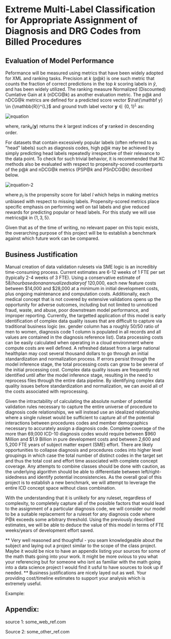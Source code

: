 # Extreme Multi-Label Classification for Appropriate Assignment of Diagnosis and DRG Codes from Billed Procedures

## Evaluation of Model Performance

Peformance will be measured using metrics that have been widely adopted for XML and ranking tasks. Precision at $k$ (p$@k$) is one such metric that counts the fraction of correct predictions in the top $k$ scoring labels in $\hat{y}$, and has been widely utilized. The ranking measure Normalized (Discounted) Cumlative Gain at $k$ (nDCG$@k$) as another evaluation metric. The p$@k$ and nDCG$@k$ metrics are defined for a predicted score vector $\hat{\mathbf y} \in {\mathbb{R}}^{L}$ and ground truth label vector $\mathbf y \in \left\lbrace 0, 1 \right\rbrace^L$ as:

![equation](https://user-images.githubusercontent.com/10142795/169600906-7c464229-cc00-4892-8b81-c5f594a34b63.png)

where, rank$_k(\mathbf y)$ returns the $k$ largest indices of $\mathbf{y}$ ranked in descending order.

For datasets that contain excessively popular labels (often referred to as "head" labels) such as diagnosis codes, high p$@k$ may be achieved by simply predicting head labels repeatedly irrespective of their relevance to the data point. To check for such trivial behavior, it is recommended that XC methods also be evaluated with respect to propensity-scored counterparts of the p$@k$ and nDCG$@k$ metrics (PSP$@k$ and PSnDCG$@k$) described below.

![equation-2](https://user-images.githubusercontent.com/10142795/169601026-2103318b-5ec2-46c9-8a6b-849dfe577b05.png)

where $p_l$ is the propensity score for label $l$ which helps in making metrics unbiased with respect to missing labels. Propensity-scored metrics place specific emphasis on performing well on tail labels and give reduced rewards for predicting popular or head labels. For this study we will use metrics$@k$ in $\{1,3,5\}$.


Given that as of the time of writing, no relevant paper on this topic exists, the overarching purpose of this project will be to establish a benchmark against which future work can be compared.

## Business Justification

Manual creation of data validation rulesets via SME logic is an incredibly time-consuming process. Current estimates are 6-12 weeks of 1 FTE per set (typically 2-4 weeks of 3 FTE). Using a conservative estimate of $58/hour based on an annualized salary of ~$120,000, each new feature costs between $14,000 and $28,000 at a minimum in initial development costs, plus ongoing maintenance and computation costs. Additionally, each medical concept that is not covered by extensive validations opens up the opportunity for adverse outcomes, including but not limited to unnoticed fraud, waste, and abuse, poor downstream model performance, and improper reporting. Currently, the targetted application of this model is early identification of complex data quality issues that are difficult to capture via traditional business logic (ex. gender column has a roughly 50/50 ratio of men to women, diagnosis code 1 column is populated in all records and all values are contained in the diagnosis reference list). Data processing costs can be easily calculated when operating in a cloud environment where compute costs are well defined. A refreshed dataset from a large national healthplan may cost several thousand dollars to go through an initial standardization and normalization process. If errors persist through the model inference stage, the total processing costs can grow to be several of the initial processing cost. Complex data quality issues are frequently not identified until after the model inference stage, resulting in the need to reprocess files through the entire data pipeline. By identifying complex data quality issues before standardization and normalization, we can avoid all of the costs associated with reprocessing.

Given the intractability of calculating the absolute number of potential validation rules necessary to capture the entire universe of procedure to diagnosis code relationships, we will instead use an idealized relationship where a single ruleset would be sufficient to capture all of the potential interactions between procedures codes and member demographics necessary to accurately assign a diagnosis code. Complete coverage of the more than 69,000 ICD-10 diagnosis codes would require between $960 Million and $1.9 Billion in pure development costs and between 2,600 and 5,200 FTE years of subject matter expert (SME) effort. There are likely opportunities to collapse diagnosis and procedures codes into higher level groupings in which case the total number of distinct codes in the target set and thus the total cost and effort time associated with complete concept coverage. Any attempts to combine classes should be done with caution, as the underlying algorithm should be able to differentiate between left/right-sidedness and identify potential inconsistencies. As the overall goal of this project is to establish a new benchmark, we will attempt to leverage the entire ICD concept space without class combination.

With the understanding that it is unlikely for any ruleset, regardless of complexity, to completely capture all of the possible factors that would lead to the assignment of a particular diagnosis code, we will consider our model to be a suitable replacement for a ruleset for any diagnosis code where P$@k$ exceeds some arbitrary threshold. Using the previously described estimates, we will be able to deduce the value of this model in terms of FTE weeks/years of development effort saved.

** Very well reasoned and thoughtful - you seam knowledgeable about the subject and laying out a project similar to the scope of the class project. Maybe it would be nice to have an appendix listing your sources for some of the math thats going into your work. It might be more ovious to you what your referencing but for someone who isnt as familiar with the math going into a data science project I would find it usful to have sources to look up if needed.
** Business justifications are nicely layed out as well. Your providing cost/timeline estimates to support your analysis which is extremely useful. 

Example: 

## Appendix: 

source 1: some_web_ref.com

Source 2: some_other_ref.com 
